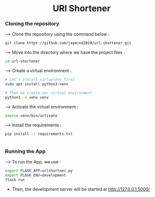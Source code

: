 <div align="center">

[//]: # (<img width="30%" src="https://user-images.githubusercontent.com/fav.PNG">)

# URl Shortener
</div>

### Cloning the repository

--> Clone the repository using the command below :
```bash
git clone https://github.com/jaymind2810/url-shortener.git
```

--> Move into the directory where we have the project files : 
```bash
cd url-shortener
```

--> Create a virtual environment :
```bash
# Let's install virtualenv first
sudo apt install python3-venv

# Then we create our virtual environment
python3 -m venv venv
```

--> Activate the virtual environment :
```bash
source venv/bin/activate
```

--> Install the requirements :
```bash
pip install -r requirements.txt
```

#

### Running the App
    
--> To run the App, we use :
```bash
export FLASK_APP=urlshortner.py
export FLASK_ENV=development
flask run
```

- Then, the development server will be started at http://127.0.0.1:5000/


